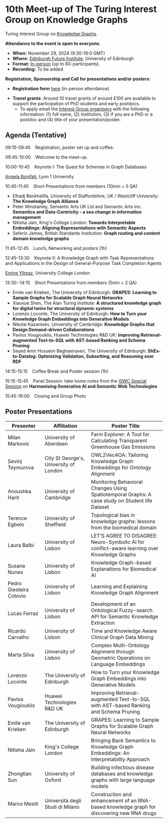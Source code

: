 # 10th Meet-up of The Turing Interest Group on Knowledge Graphs
  
Turing Interest Group on [Knowledge Graphs](https://www.turing.ac.uk/research/interest-groups/knowledge-graphs).

**Attendance to the event is open to everyone.**

- **When:** November 29, 2024 (9:30-16:0 GMT)
- **Where:** [Edinburgh Future Institute](https://efi.ed.ac.uk/), University of Edinburgh 
- **Format:** <ins>In-person</ins> (up to 60-participants).
- **Recording:** To be added

**Registration, Sponsorship and Call for presentations and/or posters**: 
- **Registration form** [here](https://forms.office.com/e/kQtp2Q5Kr0) (in-person attendance)
<!-- - **Accommodation**: For attendees requiring accommodation (TBA)-->
- **Travel grants**: Around 10 travel grants of around £100 are available to support the participation of PhD students and early postdocs.
  - To apply email the [Interest Group organisers](mailto:knowledgegraphs_tig@turing.ac.uk) with the following information: (1) full name, (2) institution, (3) if you are a PhD or a postdoc and (4) title of your presentation/poster. 

## Agenda (Tentative)

09:15-09:45 &ensp; Registration, poster set up and coffee.

09:45-10:00 &ensp; Welcome to the meet-up.

10:00-10:45 &ensp; Keynote I:  The Quest for Schemas in Graph Databases

[Angela Bonifati](https://perso.liris.cnrs.fr/angela.bonifati/), Lyon 1 University
<!--- **Title**: ***Not Just Graph Databases: Enabling Cultural Intelligence with Multimodal Knowledge Graphs***
- **Abstract**: Knowledge Graphs—graph-shaped knowledge bases that integrate distributed datasets into semantic representations—have demonstrated their impact in the world and are now central in Web search (knowledge panels), virtual assistants, etc. However, we tend to assume that the knowledge that ends up in knowledge graphs comes from particular representations, mostly text or structured databases. At the same time, a sizable number of the use cases in which we deploy KGs have the same unimodal assumption (text/structured data). In this talk, I will challenge these views with the notion of Multimodal Knowledge Graphs (MMKGs), arguing that important knowledge of the world comes from alternative representations (such as music, sound, and images), and that multimodality can enable better access to knowledge for all. I will showcase MMKGs in the domains of digital humanities and cultural heritage as key enablers of intelligent cultural applications.
- **Bio**: Dr Albert Meroño-Peñuela is a Lecturer (Assistant Professor) in Computer Science and Knowledge Engineering at the Department of Informatics of King's College London (United Kingdom). His research revolves around the relations between Artificial Intelligence and culture, in particular the semantics of music, multimodal knowledge graphs, and knowledge representation and reasoning for digital humanities and cultural heritage. He has done work in various areas of the semantic web, most prominently in Web Data APIs over RDF Knowledge Graphs.
-->

10:45-11:45 &ensp; Short Presentations from members (10min + 5 QA)

- Elhadj Benkhelifa,	University of Staffordshire, UK / Westcliff University:	**The Knowledge Graph Alliance**
- Peter Winstanley, Semantic Arts UK Ltd and Semantic Arts Inc:	**Semantics and Data-Centricity - a sea change in information management**
- Nitisha	Jain, King's College London: **Towards Interpretable Embeddings: Aligning Representations with Semantic Aspects**
- Seferin	James,	British Standards Institution:	**Graph routing and content domain knowledge graphs**
  
11:45-12:45 &ensp; Lunch, Networking and posters (1h)

12:45-13:30 &ensp; Keynote II:  A Knowledge Graph with Task Representations and Applications in the Design of General-Purpose Task Completion Agents

[Emine Yilmaz](https://sites.google.com/site/emineyilmaz/), University College London 

13:30:-14:15 &ensp; Short Presentations from members (5min + 2 QA)

- Emile van Krieken, The University of Edinburgh: **GRAPES: Learning to Sample Graphs for Scalable Graph Neural Networks**
- Xiaoxue Shen, The Alan Turing Institute:	**A structured knowledge graph for digital twins for structural dynamic systems**
- Lorenzo Loconte, The University of Edinburgh: **How to Turn your Knowledge Graph Embeddings into Generative Models**
- Nikolai  Kazantsev, University of Cambridge:	**Knowledge Graphs that Design Demand-driven Collaborations**
- Pavlos Vougiouklis, Huawei Technologies R&D UK: **Improving Retrieval-augmented Text-to-SQL with AST-based Ranking and Schema Pruning**
- Seyed Amir Hosseini Beghaeiraveri, The University of Edinburgh: **ShEx-to-Datalog: Optimizing Validation, Subsetting, and Reasoning over RDF**


14:15-15:15 &ensp; Coffee Break and Poster session (1h)

15:15-15:45 &ensp; Panel Session: take home notes from the [ISWC Special Session](https://iswc2024.semanticweb.org/event/3715c6fc-e2d7-47eb-8c01-5fe4ac589a52/websitePage:64c7dcb3-4668-4de6-ab92-4d91d1bfecec) on **Harmonising Generative AI and Semantic Web Technologies**

15:45-16:00 &ensp; Closing and Group Photo


## Poster Presentations

| **Presenter** | **Affiliation** | **Poster Title** |
| ------ | ------ | ------ |
| Milan Markovic | University of Aberdeen | Farm Explorer: A Tool for Calculating Transparent Greenhouse Gas Emissions | 
| Sevinj Teymurova | City St George's, University of London | OWL2Vec4OA: Tailoring Knowledge Graph Embeddings for Ontology Alignment | 
| Anoushka Harit | University of Cambridge | Monitoring Behavioral Changes Using Spatiotemporal Graphs: A case study on Student life Dataset | 
| Terence Egbelo | University of Sheffield | Topological bias in knowledge graphs: lessons from the biomedical domain | 
| Laura Balbi | University of Lisbon | LET’S AGREE TO DISAGREE: Neuro-Symbolic AI for conflict-aware learning over Knowledge Graphs | 
| Susana Nunes | University of Lisbon | Knowledge Graph-based Explanations for Biomedical AI | 
| Pedro Giesteira Cotovio | University of Lisbon | Learning and Explaining Knowledge Graph Alignment | 
| Lucas Ferraz | University of Lisbon | Development of an Ontological Fuzzy-search API for Semantic Knowledge Extraction | 
| Ricardo Carvalho | University of Lisbon |	Time and Knowledge Aware Clinical Graph Data Mining | 
| Marta Silva | University of Lisbon | Complex Multi-Ontology Alignment through Geometric Operations on Language Embeddings  | 
| Lorenzo Loconte | The University of Edinburgh |	How to Turn your Knowledge Graph Embeddings into Generative Models | 
| Pavlos Vougiouklis | Huawei Technologies R&D UK |	Improving Retrieval-augmented Text-to-SQL with AST-based Ranking and Schema Pruning | 
| Emile van Krieken | The University of Edinburgh |	GRAPES: Learning to Sample Graphs for Scalable Graph Neural Networks | 
| Nitisha	Jain | King's College London | Bringing Back Semantics to Knowledge Graph Embeddings: An Interpretability Approach |
| Zhongtian Sun | University of Oxford | Building infectious disease databases and knowledge graphs with large language models |
| Marco Mesiti | Università degli Studi di Milano | Construction and enhancement of an RNA-based knowledge graph for discovering new RNA drugs |


<!--
The event is supported by the [Digital Research Theme at the University of Liverpool](https://www.liverpool.ac.uk/research/research-themes/digital/) and [Liverpool Women in Science and Engineering, LivWiSE](https://www.liverpool.ac.uk/liverpool-women-in-science-and-engineering/)

</p>

-->
 

